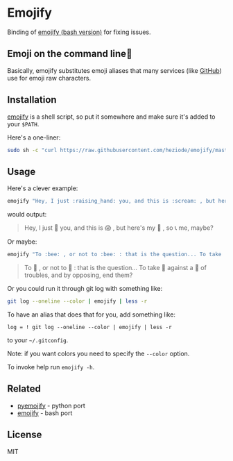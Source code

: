 # Emojify



Binding of [emojify (bash version)](https://github.com/mrowa44/emojify) for fixing issues.


## Emoji on the command line:tada:

Basically, emojify substitutes emoji aliases that many services (like [GitHub](https://github.com/)) use for emoji raw characters.



## Installation

[emojify](https://github.com/heziode/emojify/blob/master/emojify) is a shell script, so put it somewhere and make sure it's added to your `$PATH`.

Here's a one-liner:

```bash
sudo sh -c "curl https://raw.githubusercontent.com/heziode/emojify/master/emojify -o /usr/local/bin/emojify && chmod +x /usr/local/bin/emojify"
```





## Usage

Here's a clever example:

```bash
emojify "Hey, I just :raising_hand: you, and this is :scream: , but here's my :calling: , so :telephone_receiver: me, maybe?"
```

would output:

> Hey, I just :raising_hand: you, and this is :scream: , but here's my
> :calling: , so :telephone_receiver: me, maybe?



Or maybe:

```bash
emojify "To :bee: , or not to :bee: : that is the question... To take :muscle: against a :ocean: of troubles, and by opposing, end them?"
```

> To :bee: , or not to :bee: : that is the question... To take :muscle: against
> a :ocean: of troubles, and by opposing, end them?

Or you could run it through git log with something like:

```bash
git log --oneline --color | emojify | less -r
```

To have an alias that does that for you, add something like:

```
log = ! git log --oneline --color | emojify | less -r
```

to your `~/.gitconfig`.

Note: if you want colors you need to specify the `--color` option.

To invoke help run `emojify -h`.



## Related

-   [pyemojify](https://github.com/lord63/pyemojify) - python port
-   [emojify](https://github.com/mrowa44/emojify) - bash port



## License

MIT